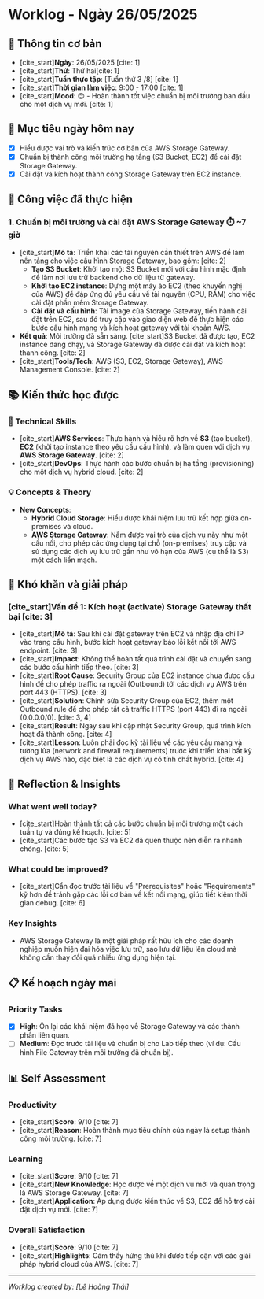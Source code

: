 # Worklog - Ngày 26/05/2025
## 📅 **Thông tin cơ bản**
- [cite_start]**Ngày**: 26/05/2025 [cite: 1]
- [cite_start]**Thứ**: Thứ hai[cite: 1]
- [cite_start]**Tuần thực tập**: [Tuần thứ 3 /8] [cite: 1]
- [cite_start]**Thời gian làm việc**: 9:00 - 17:00 [cite: 1]
- [cite_start]**Mood**: 😊 - Hoàn thành tốt việc chuẩn bị môi trường ban đầu cho một dịch vụ mới. [cite: 1]

## 🎯 **Mục tiêu ngày hôm nay**
- [x] Hiểu được vai trò và kiến trúc cơ bản của AWS Storage Gateway.
- [x] Chuẩn bị thành công môi trường hạ tầng (S3 Bucket, EC2) để cài đặt Storage Gateway.
- [x] Cài đặt và kích hoạt thành công Storage Gateway trên EC2 instance.

## 💼 **Công việc đã thực hiện**

### 1. Chuẩn bị môi trường và cài đặt AWS Storage Gateway ⏱️ ~7 giờ
- [cite_start]**Mô tả**: Triển khai các tài nguyên cần thiết trên AWS để làm nền tảng cho việc cấu hình Storage Gateway, bao gồm: [cite: 2]
    - **Tạo S3 Bucket**: Khởi tạo một S3 Bucket mới với cấu hình mặc định để làm nơi lưu trữ backend cho dữ liệu từ gateway.
    - **Khởi tạo EC2 instance**: Dựng một máy ảo EC2 (theo khuyến nghị của AWS) để đáp ứng đủ yêu cầu về tài nguyên (CPU, RAM) cho việc cài đặt phần mềm Storage Gateway.
    - **Cài đặt và cấu hình**: Tải image của Storage Gateway, tiến hành cài đặt trên EC2, sau đó truy cập vào giao diện web để thực hiện các bước cấu hình mạng và kích hoạt gateway với tài khoản AWS.
- **Kết quả**: Môi trường đã sẵn sàng. [cite_start]S3 Bucket đã được tạo, EC2 instance đang chạy, và Storage Gateway đã được cài đặt và kích hoạt thành công. [cite: 2]
- [cite_start]**Tools/Tech**: AWS (S3, EC2, Storage Gateway), AWS Management Console. [cite: 2]

## 📚 **Kiến thức học được**

### 🔧 Technical Skills
- [cite_start]**AWS Services**: Thực hành và hiểu rõ hơn về **S3** (tạo bucket), **EC2** (khởi tạo instance theo yêu cầu cấu hình), và làm quen với dịch vụ **AWS Storage Gateway**. [cite: 2]
- [cite_start]**DevOps**: Thực hành các bước chuẩn bị hạ tầng (provisioning) cho một dịch vụ hybrid cloud. [cite: 2]

### 💡 Concepts & Theory
- **New Concepts**:
    - **Hybrid Cloud Storage**: Hiểu được khái niệm lưu trữ kết hợp giữa on-premises và cloud.
    - **AWS Storage Gateway**: Nắm được vai trò của dịch vụ này như một cầu nối, cho phép các ứng dụng tại chỗ (on-premises) truy cập và sử dụng các dịch vụ lưu trữ gần như vô hạn của AWS (cụ thể là S3) một cách liền mạch.

## 🚧 **Khó khăn và giải pháp**

### [cite_start]Vấn đề 1: Kích hoạt (activate) Storage Gateway thất bại [cite: 3]
- [cite_start]**Mô tả**: Sau khi cài đặt gateway trên EC2 và nhập địa chỉ IP vào trang cấu hình, bước kích hoạt gateway báo lỗi kết nối tới AWS endpoint. [cite: 3]
- [cite_start]**Impact**: Không thể hoàn tất quá trình cài đặt và chuyển sang các bước cấu hình tiếp theo. [cite: 3]
- [cite_start]**Root Cause**: Security Group của EC2 instance chưa được cấu hình để cho phép traffic ra ngoài (Outbound) tới các dịch vụ AWS trên port 443 (HTTPS). [cite: 3]
- [cite_start]**Solution**: Chỉnh sửa Security Group của EC2, thêm một Outbound rule để cho phép tất cả traffic HTTPS (port 443) đi ra ngoài (0.0.0.0/0). [cite: 3, 4]
- [cite_start]**Result**: Ngay sau khi cập nhật Security Group, quá trình kích hoạt đã thành công. [cite: 4]
- [cite_start]**Lesson**: Luôn phải đọc kỹ tài liệu về các yêu cầu mạng và tường lửa (network and firewall requirements) trước khi triển khai bất kỳ dịch vụ AWS nào, đặc biệt là các dịch vụ có tính chất hybrid. [cite: 4]

## 💭 **Reflection & Insights**

### What went well today?
- [cite_start]Hoàn thành tất cả các bước chuẩn bị môi trường một cách tuần tự và đúng kế hoạch. [cite: 5]
- [cite_start]Các bước tạo S3 và EC2 đã quen thuộc nên diễn ra nhanh chóng. [cite: 5]

### What could be improved?
- [cite_start]Cần đọc trước tài liệu về "Prerequisites" hoặc "Requirements" kỹ hơn để tránh gặp các lỗi cơ bản về kết nối mạng, giúp tiết kiệm thời gian debug. [cite: 6]

### Key Insights
- AWS Storage Gateway là một giải pháp rất hữu ích cho các doanh nghiệp muốn hiện đại hóa việc lưu trữ, sao lưu dữ liệu lên cloud mà không cần thay đổi quá nhiều ứng dụng hiện tại.

## 📋 **Kế hoạch ngày mai**

### Priority Tasks
- [x] **High**: Ôn lại các khái niệm đã học về Storage Gateway và các thành phần liên quan.
- [ ] **Medium**: Đọc trước tài liệu và chuẩn bị cho Lab tiếp theo (ví dụ: Cấu hình File Gateway trên môi trường đã chuẩn bị).

## 📊 **Self Assessment**

### Productivity
- [cite_start]**Score**: 9/10 [cite: 7]
- [cite_start]**Reason**: Hoàn thành mục tiêu chính của ngày là setup thành công môi trường. [cite: 7]

### Learning
- [cite_start]**Score**: 9/10 [cite: 7]
- [cite_start]**New Knowledge**: Học được về một dịch vụ mới và quan trọng là AWS Storage Gateway. [cite: 7]
- [cite_start]**Application**: Áp dụng được kiến thức về S3, EC2 để hỗ trợ cài đặt dịch vụ mới. [cite: 7]

### Overall Satisfaction
- [cite_start]**Score**: 9/10 [cite: 7]
- [cite_start]**Highlights**: Cảm thấy hứng thú khi được tiếp cận với các giải pháp hybrid cloud của AWS. [cite: 7]

---
*Worklog created by: [Lê Hoàng Thái]*